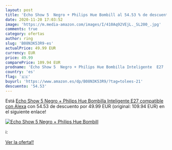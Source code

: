 ```yaml
---
layout: post
title: 'Echo Show 5  Negro + Philips Hue Bombill al 54.53 % de descuento'
date: 2020-11-20 17:03:52
image: 'https://m.media-amazon.com/images/I/410Aq92VEjL._SL200_.jpg'
comments: true
category: ofertas
author: ring
slug: 'B08N3K53R9-es'
actualPrice: 49.99 EUR
currency: EUR
price: 49.99
comparePrice: 109.94 EUR
prodname: 'Echo Show 5  Negro + Philips Hue Bombilla Inteligente  E27   compatible con Alexa'
country: 'es'
flag: '🇪🇸'
buyurl: 'https://www.amazon.es/dp/B08N3K53R9/?tag=tolees-21'
descuento: '54.53'
---
```


Está [Echo Show 5  Negro + Philips Hue Bombilla Inteligente  E27   compatible con Alexa](https://www.amazon.es/dp/B08N3K53R9/?tag=tolees-21) con 54.53 de descuento por 49.99 EUR (original: 109.94 EUR) en el siguiente enlace!

[![Echo Show 5  Negro + Philips Hue Bombill](https://m.media-amazon.com/images/I/410Aq92VEjL._SL200_.jpg)](https://www.amazon.es/dp/B08N3K53R9/?tag=tolees-21)

ℹ️:


[Ver la oferta!!](https://www.amazon.es/dp/B08N3K53R9/?tag=tolees-21)
